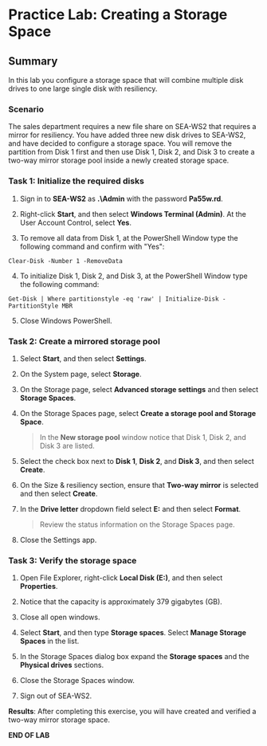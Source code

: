# Practice Lab: Creating a Storage Space

## Summary

In this lab you configure a storage space that will combine multiple disk drives to one large single disk with resiliency.

### Scenario

The sales department requires a new file share on SEA-WS2 that requires a mirror for resiliency. You have added three new disk drives to SEA-WS2, and have decided to configure a storage space. You will remove the partition from Disk 1 first and then use Disk 1, Disk 2, and Disk 3 to create a two-way mirror storage pool inside a newly created storage space.

### Task 1: Initialize the required disks

1. Sign in to **SEA-WS2** as **.\Admin** with the password **Pa55w.rd**.

2. Right-click **Start**, and then select **Windows Terminal (Admin)**. At the User Account Control, select **Yes**.

3. To remove all data from Disk 1, at the PowerShell Window type the following command and confirm with "Yes":

```
Clear-Disk -Number 1 -RemoveData
```

4. To initialize Disk 1, Disk 2, and Disk 3, at the PowerShell Window type the following command:

```
Get-Disk | Where partitionstyle -eq 'raw' | Initialize-Disk -PartitionStyle MBR
```

5. Close Windows PowerShell.

### Task 2: Create a mirrored storage pool

1. Select **Start**, and then select **Settings**.

2. On the System page, select **Storage**.

3. On the Storage page, select **Advanced storage settings** and then select **Storage Spaces**.

4. On the Storage Spaces page, select **Create a storage pool and Storage Space**. 

   > In the **New storage pool** window notice that Disk 1, Disk 2, and Disk 3 are listed. 

5. Select the check box next to **Disk 1**, **Disk 2**, and **Disk 3**, and then select **Create**.

6. On the Size & resiliency section, ensure that **Two-way mirror** is selected and then select **Create**.

7. In the **Drive letter** dropdown field select **E:** and then select **Format**.

   > Review the status information on the Storage Spaces page.

8. Close the Settings app.

### Task 3: Verify the storage space

1. Open File Explorer, right-click **Local Disk (E:)**, and then select **Properties**.

2. Notice that the capacity is approximately 379 gigabytes (GB).

3. Close all open windows.

4. Select **Start**, and then type **Storage spaces**. Select **Manage Storage Spaces** in the list.

5. In the Storage Spaces dialog box expand the **Storage spaces** and the **Physical drives** sections.

6. Close the Storage Spaces window.

7. Sign out of SEA-WS2.

**Results**: After completing this exercise, you will have created and verified a two-way mirror storage space.

**END OF LAB**
